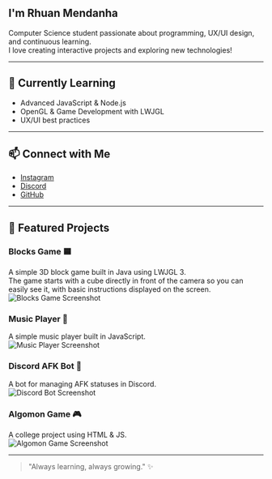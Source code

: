 ## I'm Rhuan Mendanha

Computer Science student passionate about programming, UX/UI design, and continuous learning.  
I love creating interactive projects and exploring new technologies!

---

## 🌱 Currently Learning

- Advanced JavaScript & Node.js  
- OpenGL & Game Development with LWJGL  
- UX/UI best practices  

---

## 📫 Connect with Me

- [Instagram](https://www.instagram.com/rhuanmendwest)  
- [Discord](https://discord.gg/AyZbePz2Qs)  
- [GitHub](https://github.com/Rhuan-Mendanha)

---

## 🚀 Featured Projects

### Blocks Game 🟦
A simple 3D block game built in Java using LWJGL 3.  
The game starts with a cube directly in front of the camera so you can easily see it, with basic instructions displayed on the screen.  
![Blocks Game Screenshot](3D_RGB_Block)

### Music Player 🎵
A simple music player built in JavaScript.  
![Music Player Screenshot](Criafy_Screenshot)

### Discord AFK Bot 🤖
A bot for managing AFK statuses in Discord.  
![Discord Bot Screenshot](Discord_Bot_Screenshot)

### Algomon Game 🎮
A college project using HTML & JS.  
![Algomon Game Screenshot](Algomon_Screenshot)

---

> "Always learning, always growing." ✨

